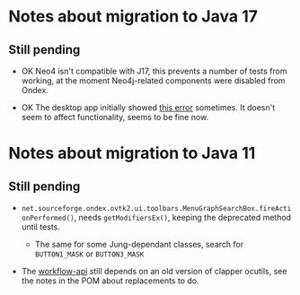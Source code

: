 # Notes about migration to Java 17

## Still pending
  * OK Neo4 isn't compatible with J17, this prevents a number of tests from
    working, at the moment Neo4j-related components were disabled from
    Ondex. 

  * OK The desktop app initially showed [this error][10] sometimes. It doesn't seem to affect
    functionality, seems to be fine now.

[10]: https://bugs.openjdk.org/browse/JDK-8283347


# Notes about migration to Java 11
	
## Still pending

  * `net.sourceforge.ondex.ovtk2.ui.toolbars.MenuGraphSearchBox.fireActionPerformed()`, needs 
  `getModifiersEx()`, keeping the deprecated method until tests.
  	* The same for some Jung-dependant classes, search for `BUTTON1_MASK` or `BUTTON3_MASK`

  * The [workflow-api](ondex-base/core/workflow-api/pom.xml) still depends on an old version of
  clapper ocutils, see the notes in the POM about replacements to do.
